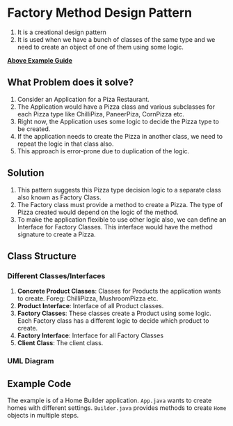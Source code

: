 # Factory Method Design Pattern
1. It is a creational design pattern
2. It is used when we have a bunch of classes of the same type and we need to create an object of one of them using some logic.

[**Above Example Guide**](#example-code)

## What Problem does it solve?
1. Consider an Application for a Piza Restaurant.
2. The Application would have a Pizza class and various subclasses for each Pizza type like ChilliPiza, PaneerPiza, CornPizza etc.
3. Right now, the Application uses some logic to decide the Pizza type to be created. 
4. If the application needs to create the Pizza in another class, we need to repeat the logic in that class also.
5. This approach is error-prone due to duplication of the logic.

## Solution
1. This pattern suggests this Pizza type decision logic to a separate class also known as Factory Class.
2. The Factory class must provide a method to create a Pizza. The type of Pizza created would depend on the logic of the method.
3. To make the application flexible to use other logic also, we can define an Interface for Factory Classes. This interface would have the method signature to create a Pizza.


## Class Structure

### Different Classes/Interfaces
1. **Concrete Product Classes**: Classes for Products the application wants to create. Foreg: ChilliPizza, MushroomPizza etc.
2. **Product Interface**:  Interface of all Product classes.
3. **Factory Classes**: These classes create a Product using some logic. Each Factory class has a different logic to decide which product to create. 
4. **Factory Interface**: Interface for all Factory Classes
3. **Client Class**: The client class.

### UML Diagram


## Example Code
The example is of a Home Builder application. `App.java` wants to create homes with different settings.
`Builder.java` provides methods to create `Home` objects in multiple steps.


 
